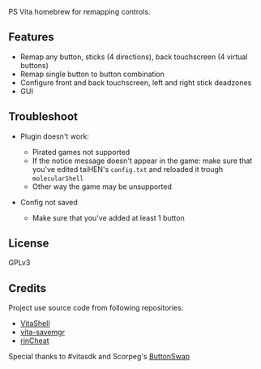 PS Vita homebrew for remapping controls.

## Features

* Remap any button, sticks (4 directions), back touchscreen (4 virtual buttons)
* Remap single button to button combination
* Configure front and back touchscreen, left and right stick deadzones
* GUI

## Troubleshoot
* Plugin doesn't work:
  * Pirated games not supported
  * If the notice message doesn't appear in the game: make sure that you've edited taiHEN's `config.txt` and reloaded it trough `molecularShell`
  * Other way the game may be unsupported

* Config not saved
  * Make sure that you've added at least 1 button

## License
GPLv3

## Credits
Project use source code from following repositories:

* [VitaShell][]
* [vita-savemgr][]
* [rinCheat][]

Special thanks to #vitasdk and Scorpeg's [ButtonSwap](https://github.com/Scorpeg/Button-Swap)

[VitaShell]: https://github.com/TheOfficialFloW/VitaShell
[vita-savemgr]: https://github.com/d3m3vilurr/vita-savemgr
[rinCheat]: https://github.com/Rinnegatamante/rinCheat
